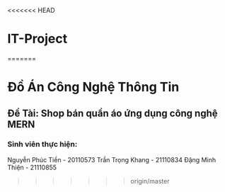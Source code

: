 <<<<<<< HEAD
# IT-Project
=======
# Đồ Án Công Nghệ Thông Tin

## Đề Tài: Shop bán quần áo ứng dụng công nghệ MERN

### Sinh viên thực hiện:

Nguyễn Phúc Tiền   -   20110573
Trần Trọng Khang  -   21110834
Đặng Minh Thiện     -   21110855
>>>>>>> origin/master
